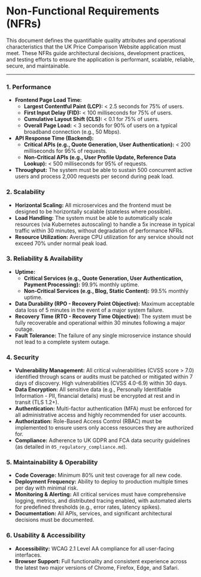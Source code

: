 # Non-Functional Requirements (NFRs)

This document defines the quantifiable quality attributes and operational characteristics that the UK Price Comparison Website application must meet. These NFRs guide architectural decisions, development practices, and testing efforts to ensure the application is performant, scalable, reliable, secure, and maintainable.

---

### **1. Performance**

*   **Frontend Page Load Time:**
    *   **Largest Contentful Paint (LCP):** < 2.5 seconds for 75% of users.
    *   **First Input Delay (FID):** < 100 milliseconds for 75% of users.
    *   **Cumulative Layout Shift (CLS):** < 0.1 for 75% of users.
    *   **Overall Page Load:** < 3 seconds for 90% of users on a typical broadband connection (e.g., 50 Mbps).
*   **API Response Time (Backend):**
    *   **Critical APIs (e.g., Quote Generation, User Authentication):** < 200 milliseconds for 95% of requests.
    *   **Non-Critical APIs (e.g., User Profile Update, Reference Data Lookup):** < 500 milliseconds for 95% of requests.
*   **Throughput:** The system must be able to sustain 500 concurrent active users and process 2,000 requests per second during peak load.

### **2. Scalability**

*   **Horizontal Scaling:** All microservices and the frontend must be designed to be horizontally scalable (stateless where possible).
*   **Load Handling:** The system must be able to automatically scale resources (via Kubernetes autoscaling) to handle a 5x increase in typical traffic within 30 minutes, without degradation of performance NFRs.
*   **Resource Utilization:** Average CPU utilization for any service should not exceed 70% under normal peak load.

### **3. Reliability & Availability**

*   **Uptime:**
    *   **Critical Services (e.g., Quote Generation, User Authentication, Payment Processing):** 99.9% monthly uptime.
    *   **Non-Critical Services (e.g., Blog, Static Content):** 99.5% monthly uptime.
*   **Data Durability (RPO - Recovery Point Objective):** Maximum acceptable data loss of 5 minutes in the event of a major system failure.
*   **Recovery Time (RTO - Recovery Time Objective):** The system must be fully recoverable and operational within 30 minutes following a major outage.
*   **Fault Tolerance:** The failure of any single microservice instance should not lead to a complete system outage.

### **4. Security**

*   **Vulnerability Management:** All critical vulnerabilities (CVSS score > 7.0) identified through scans or audits must be patched or mitigated within 7 days of discovery. High vulnerabilities (CVSS 4.0-6.9) within 30 days.
*   **Data Encryption:** All sensitive data (e.g., Personally Identifiable Information - PII, financial details) must be encrypted at rest and in transit (TLS 1.2+).
*   **Authentication:** Multi-factor authentication (MFA) must be enforced for all administrative access and highly recommended for user accounts.
*   **Authorization:** Role-Based Access Control (RBAC) must be implemented to ensure users only access resources they are authorized for.
*   **Compliance:** Adherence to UK GDPR and FCA data security guidelines (as detailed in `05_regulatory_compliance.md`).

### **5. Maintainability & Operability**

*   **Code Coverage:** Minimum 80% unit test coverage for all new code.
*   **Deployment Frequency:** Ability to deploy to production multiple times per day with minimal risk.
*   **Monitoring & Alerting:** All critical services must have comprehensive logging, metrics, and distributed tracing enabled, with automated alerts for predefined thresholds (e.g., error rates, latency spikes).
*   **Documentation:** All APIs, services, and significant architectural decisions must be documented.

### **6. Usability & Accessibility**

*   **Accessibility:** WCAG 2.1 Level AA compliance for all user-facing interfaces.
*   **Browser Support:** Full functionality and consistent experience across the latest two major versions of Chrome, Firefox, Edge, and Safari.
